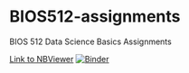 # BIOS512-assignments
BIOS 512 Data Science Basics Assignments

[Link to NBViewer](https://nbviewer.jupyter.org/github/testbios512/bios512/tree/master)
[![Binder](https://mybinder.org/badge_logo.svg)](https://mybinder.org/v2/gh/gkbecker/BIOS512-assignments/master)
